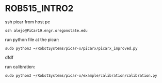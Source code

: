 # ROB515_INTRO2

ssh picar from host pc

```console
ssh alejo@PiCar19.engr.oregonstate.edu
```

run python file at the picar:
```console
sudo python3 ~/RobotSystems/picar-x/picarx/picarx_improved.py
```
dfdf


run calibration:
```console
sudo python3 ~/RobotSystems/picar-x/example/calibration/calibration.py
```